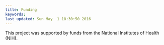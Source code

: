 ```yaml
---
title: Funding
keywords: 
last_updated: Sun May  1 18:30:50 2016
---
```


This project was supported by funds from the National Institutes of Health (NIH).

